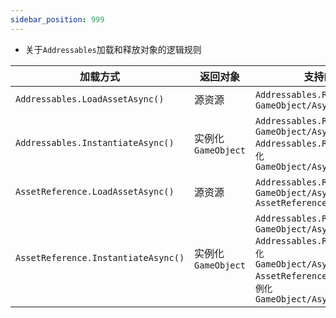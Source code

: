```yaml
---
sidebar_position: 999
---
```


* 关于`Addressables`加载和释放对象的逻辑规则

| 加载方式                                | 返回对象            | 支持的回收方式                                                                                                                                                                                                        |
|-------------------------------------|-----------------|----------------------------------------------------------------------------------------------------------------------------------------------------------------------------------------------------------------|
| `Addressables.LoadAssetAsync()`     | 源资源             | `Addressables.Release(源资源/实例化GameObject/AsyncOperationHandle)`                                                                                                                                                 |
| `Addressables.InstantiateAsync()`   | 实例化`GameObject` | `Addressables.Release(源资源/实例化GameObject/AsyncOperationHandle)`<br/>`Addressables.ReleaseInstance(实例化GameObject/AsyncOperationHandle)`                                                                          |
| `AssetReference.LoadAssetAsync()`   | 源资源             | `Addressables.Release(源资源/实例化GameObject/AsyncOperationHandle)`<br/>`AssetReference.ReleaseAsset()`                                                                                                             |
| `AssetReference.InstantiateAsync()` | 实例化`GameObject` | `Addressables.Release(源资源/实例化GameObject/AsyncOperationHandle)`<br/>`Addressables.ReleaseInstance(实例化GameObject/AsyncOperationHandle)`<br/>`AssetReference.ReleaseInstance(实例化GameObject/AsyncOperationHandle)` |
